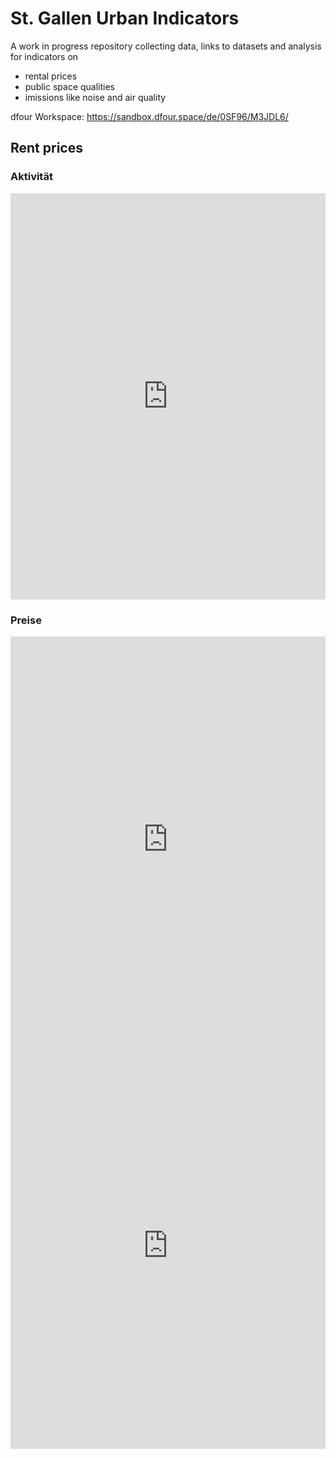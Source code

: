 # St. Gallen Urban Indicators

A work in progress repository collecting data, links to datasets and analysis for indicators on

- rental prices
- public space qualities
- imissions like noise and air quality

dfour Workspace: https://sandbox.dfour.space/de/0SF96/M3JDL6/

## Rent prices

### Aktivität

<iframe src="https://sandbox.dfour.space/2OYO5D/" width="100%" height="650px" frameborder=0></iframe>

### Preise

<iframe src="https://sandbox.dfour.space/CY3JZI/" width="100%" height="650px" frameborder=0></iframe>

<iframe src="https://sandbox.dfour.space/PQL0R6/" width="100%" height="650px" frameborder=0></iframe>
